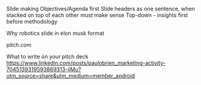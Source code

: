 
Slide making
Objectives/Agenda first
Slide headers as one sentence, when stacked on top of each other must make sense
Top-down - insights first before methodology


Why robotics slide in elon musk format

pitch.com

What to write on your pitch deck
https://www.linkedin.com/posts/paulobrien_marketing-activity-7045139319593869313-ijMu?utm_source=share&utm_medium=member_android